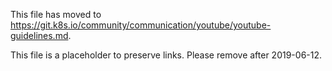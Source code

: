 This file has moved to https://git.k8s.io/community/communication/youtube/youtube-guidelines.md.

This file is a placeholder to preserve links. Please remove after 2019-06-12.
